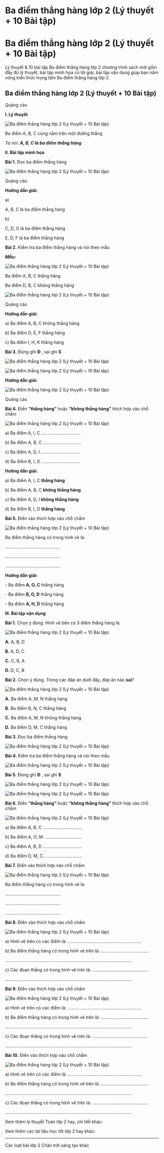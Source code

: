 # Ba điểm thẳng hàng lớp 2 (Lý thuyết + 10 Bài tập)

# Ba điểm thẳng hàng lớp 2 (Lý thuyết + 10 Bài tập)

Lý thuyết & 10 bài tập Ba điểm thẳng hàng lớp 2 chương trình sách mới gồm đầy đủ lý thuyết, bài tập minh họa có lời giải, bài tập vận dụng giúp bạn nắm vững kiến thức trọng tâm Ba điểm thẳng hàng lớp 2.

## Ba điểm thẳng hàng lớp 2 (Lý thuyết + 10 Bài tập)

Quảng cáo

**I. Lý thuyết**

![Ba điểm thẳng hàng lớp 2 \(Lý thuyết + 10 Bài tập\)](https://vietjack.com/toan-2-chan-troi/images/ly-thuyet-ba-diem-thang-hang-231065.PNG)

Ba điểm A, B, C cùng nằm trên một đường thẳng

_Ta nói:_ **_A, B, C là ba điểm thẳng hàng_**

**II. Bài tập minh họa**

**Bài 1.** Đọc ba điểm thẳng hàng

![Ba điểm thẳng hàng lớp 2 \(Lý thuyết + 10 Bài tập\)](https://vietjack.com/toan-2-chan-troi/images/ly-thuyet-ba-diem-thang-hang-231066.PNG)

Quảng cáo

**Hướng dẫn giải:**

a) 

A, B, C là ba điểm thẳng hàng

b) 

C, D, G là ba điểm thẳng hàng

E, D, F là ba điểm thẳng hàng

**Bài 2.** Kiểm tra ba điểm thẳng hàng và nói theo mẫu

**_Mẫu:_**

![Ba điểm thẳng hàng lớp 2 \(Lý thuyết + 10 Bài tập\)](https://vietjack.com/toan-2-chan-troi/images/ly-thuyet-ba-diem-thang-hang-231067.PNG)

Ba điểm A, B, C thẳng hàng

Ba điểm D, B, C không thẳng hàng

![Ba điểm thẳng hàng lớp 2 \(Lý thuyết + 10 Bài tập\)](https://vietjack.com/toan-2-chan-troi/images/ly-thuyet-ba-diem-thang-hang-231068.PNG)

Quảng cáo

**Hướng dẫn giải:**

a) Ba điểm A, B, C không thẳng hàng

b) Ba điểm D, E, F thẳng hàng

c) Ba điểm I, H, K thẳng hàng

**Bài 3.** Đúng ghi **Đ** , sai ghi **S**

![Ba điểm thẳng hàng lớp 2 \(Lý thuyết + 10 Bài tập\)](https://vietjack.com/toan-2-chan-troi/images/ly-thuyet-ba-diem-thang-hang-231069.PNG)

![Ba điểm thẳng hàng lớp 2 \(Lý thuyết + 10 Bài tập\)](https://vietjack.com/toan-2-chan-troi/images/ly-thuyet-ba-diem-thang-hang-231070.PNG)

**Hướng dẫn giải:**

![Ba điểm thẳng hàng lớp 2 \(Lý thuyết + 10 Bài tập\)](https://vietjack.com/toan-2-chan-troi/images/ly-thuyet-ba-diem-thang-hang-231071.PNG)

Quảng cáo

**Bài 4.** Điền **“thẳng hàng”** hoặc **“không thẳng hàng”** thích hợp vào chỗ chấm

![Ba điểm thẳng hàng lớp 2 \(Lý thuyết + 10 Bài tập\)](https://vietjack.com/toan-2-chan-troi/images/ly-thuyet-ba-diem-thang-hang-231072.PNG)

a) Ba điểm A, I, C …………………………..

b) Ba điểm A, B, C ………………………….

c) Ba điểm A, D, I …………………………..

d) Ba điểm B, I, D …………………………..

**Hướng dẫn giải:**

a) Ba điểm A, I, C **thẳng hàng**

b) Ba điểm A, B, C **không thẳng hàng**

c) Ba điểm A, D, I **không thẳng hàng**

d) Ba điểm B, I, D **thẳng hàng**

**Bài 5.** Điền vào thích hợp vào chỗ chấm

![Ba điểm thẳng hàng lớp 2 \(Lý thuyết + 10 Bài tập\)](https://vietjack.com/toan-2-chan-troi/images/ly-thuyet-ba-diem-thang-hang-231073.PNG)

Ba điểm thẳng hàng có trong hình vẽ là: 

………………………………………

………………………………………

………………………………………

**Hướng dẫn giải:**

\- Ba điểm **A, O, C** thẳng hàng

\- Ba điểm **B, O, D** thẳng hàng

\- Ba điểm **A, H, D** thẳng hàng

**III. Bài tập vận dụng**

**Bài 1.** Chọn ý đúng. Hình vẽ bên có 3 điểm thẳng hàng là:

![Ba điểm thẳng hàng lớp 2 \(Lý thuyết + 10 Bài tập\)](https://vietjack.com/toan-2-chan-troi/images/ly-thuyet-ba-diem-thang-hang-231074.PNG)

**A.** A, B, D

**B.** A, D, C

**C.** C, B, A

**D.** D, C, B

**Bài 2.** Chọn ý đúng. Trong các đáp án dưới đây, đáp án nào **sai**?

![Ba điểm thẳng hàng lớp 2 \(Lý thuyết + 10 Bài tập\)](https://vietjack.com/toan-2-chan-troi/images/ly-thuyet-ba-diem-thang-hang-231075.PNG)

**A.** Ba điểm A, M, N thẳng hàng

**B.** Ba điểm B, N, C thẳng hàng

**C.** Ba điểm A, M, N không thẳng hàng

**D.** Ba điểm D, M, C thẳng hàng

**Bài 3.** Đọc ba điểm thẳng hàng

![Ba điểm thẳng hàng lớp 2 \(Lý thuyết + 10 Bài tập\)](https://vietjack.com/toan-2-chan-troi/images/ly-thuyet-ba-diem-thang-hang-231076.PNG)

**Bài 4.** Kiểm tra ba điểm thẳng hàng và nói theo mẫu

![Ba điểm thẳng hàng lớp 2 \(Lý thuyết + 10 Bài tập\)](https://vietjack.com/toan-2-chan-troi/images/ly-thuyet-ba-diem-thang-hang-231077.PNG)

**Bài 5.** Đúng ghi **Đ** , sai ghi **S**

![Ba điểm thẳng hàng lớp 2 \(Lý thuyết + 10 Bài tập\)](https://vietjack.com/toan-2-chan-troi/images/ly-thuyet-ba-diem-thang-hang-231078.PNG)

![Ba điểm thẳng hàng lớp 2 \(Lý thuyết + 10 Bài tập\)](https://vietjack.com/toan-2-chan-troi/images/ly-thuyet-ba-diem-thang-hang-231079.PNG)

**Bài 6.** Điền **“thẳng hàng”** hoặc **“không thẳng hàng”** thích hợp vào chỗ chấm

![Ba điểm thẳng hàng lớp 2 \(Lý thuyết + 10 Bài tập\)](https://vietjack.com/toan-2-chan-troi/images/ly-thuyet-ba-diem-thang-hang-231080.PNG)

a) Ba điểm A, B, C …………………………..

b) Ba điểm A, O, M ………………………….

c) Ba điểm A, B, D …………………………..

d) Ba điểm D, M, C…………………………..

**Bài 7.** Điền vào thích hợp vào chỗ chấm

![Ba điểm thẳng hàng lớp 2 \(Lý thuyết + 10 Bài tập\)](https://vietjack.com/toan-2-chan-troi/images/ly-thuyet-ba-diem-thang-hang-231081.PNG)

Ba điểm thẳng hàng có trong hình vẽ là: 

………………………………………

………………………………………

………………………………………

**Bài 8.** Điền vào thích hợp vào chỗ chấm

![Ba điểm thẳng hàng lớp 2 \(Lý thuyết + 10 Bài tập\)](https://vietjack.com/toan-2-chan-troi/images/ly-thuyet-ba-diem-thang-hang-231082.PNG)

a) Hình vẽ trên có các điểm là: ……………………………………………………

b) Ba điểm thẳng hàng có trong hình vẽ trên là: …………………………………

………………………………………………………………………………………….

c) Các đoạn thẳng có trong hình vẽ trên là: ………………………………………

………………………………………………………………………………………….

**Bài 9.** Điền vào thích hợp vào chỗ chấm

![Ba điểm thẳng hàng lớp 2 \(Lý thuyết + 10 Bài tập\)](https://vietjack.com/toan-2-chan-troi/images/ly-thuyet-ba-diem-thang-hang-231083.PNG)

a) Hình vẽ trên có các điểm là: ……………………………………………………

b) Ba điểm thẳng hàng có trong hình vẽ trên là: …………………………………

………………………………………………………………………………………….

c) Các đoạn thẳng có trong hình vẽ trên là: ………………………………………

………………………………………………………………………………………….

**Bài 10.** Điền vào thích hợp vào chỗ chấm

![Ba điểm thẳng hàng lớp 2 \(Lý thuyết + 10 Bài tập\)](https://vietjack.com/toan-2-chan-troi/images/ly-thuyet-ba-diem-thang-hang-231084.PNG)

a) Hình vẽ trên có các điểm là: ……………………………………………………

b) Ba điểm thẳng hàng có trong hình vẽ trên là: …………………………………

………………………………………………………………………………………….

c) Các đoạn thẳng có trong hình vẽ trên là: ………………………………………

………………………………………………………………………………………….

Xem thêm lý thuyết Toán lớp 2 hay, chi tiết khác:

Xem thêm các tài liệu học tốt lớp 2 hay khác:

* * *

Các loạt bài lớp 2 Chân trời sáng tạo khác
